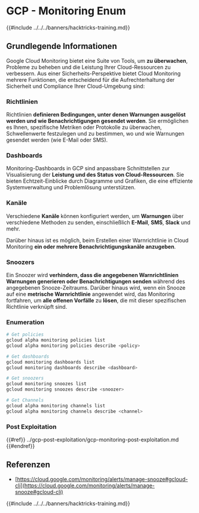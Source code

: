 # GCP - Monitoring Enum

{{#include ../../../banners/hacktricks-training.md}}

## Grundlegende Informationen

Google Cloud Monitoring bietet eine Suite von Tools, um **zu überwachen**, Probleme zu beheben und die Leistung Ihrer Cloud-Ressourcen zu verbessern. Aus einer Sicherheits-Perspektive bietet Cloud Monitoring mehrere Funktionen, die entscheidend für die Aufrechterhaltung der Sicherheit und Compliance Ihrer Cloud-Umgebung sind:

### Richtlinien

Richtlinien **definieren Bedingungen, unter denen Warnungen ausgelöst werden und wie Benachrichtigungen gesendet werden**. Sie ermöglichen es Ihnen, spezifische Metriken oder Protokolle zu überwachen, Schwellenwerte festzulegen und zu bestimmen, wo und wie Warnungen gesendet werden (wie E-Mail oder SMS).

### Dashboards

Monitoring-Dashboards in GCP sind anpassbare Schnittstellen zur Visualisierung der **Leistung und des Status von Cloud-Ressourcen**. Sie bieten Echtzeit-Einblicke durch Diagramme und Grafiken, die eine effiziente Systemverwaltung und Problemlösung unterstützen.

### Kanäle

Verschiedene **Kanäle** können konfiguriert werden, um **Warnungen** über verschiedene Methoden zu senden, einschließlich **E-Mail**, **SMS**, **Slack** und mehr.

Darüber hinaus ist es möglich, beim Erstellen einer Warnrichtlinie in Cloud Monitoring **ein oder mehrere Benachrichtigungskanäle anzugeben**.

### Snoozers

Ein Snoozer wird **verhindern, dass die angegebenen Warnrichtlinien Warnungen generieren oder Benachrichtigungen senden** während des angegebenen Snooze-Zeitraums. Darüber hinaus wird, wenn ein Snooze auf eine **metrische Warnrichtlinie** angewendet wird, das Monitoring fortfahren, um **alle offenen Vorfälle** zu **lösen**, die mit dieser spezifischen Richtlinie verknüpft sind.

### Enumeration
```bash
# Get policies
gcloud alpha monitoring policies list
gcloud alpha monitoring policies describe <policy>

# Get dashboards
gcloud monitoring dashboards list
gcloud monitoring dashboards describe <dashboard>

# Get snoozers
gcloud monitoring snoozes list
gcloud monitoring snoozes describe <snoozer>

# Get Channels
gcloud alpha monitoring channels list
gcloud alpha monitoring channels describe <channel>
```
### Post Exploitation

{{#ref}}
../gcp-post-exploitation/gcp-monitoring-post-exploitation.md
{{#endref}}

## Referenzen

- [https://cloud.google.com/monitoring/alerts/manage-snooze#gcloud-cli](https://cloud.google.com/monitoring/alerts/manage-snooze#gcloud-cli)

{{#include ../../../banners/hacktricks-training.md}}

